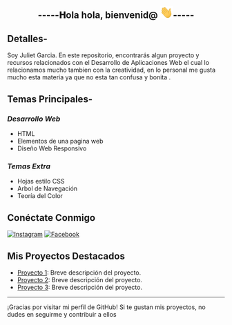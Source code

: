 <div align="center">
<h2> -----𝐇ola hola, bienvenid@ <img src="https://github.com/ABSphreak/ABSphreak/blob/master/gifs/Hi.gif" width="30px">-----</h2>
</div>

## Detalles-

Soy Juliet Garcia. En este repositorio, encontrarás algun proyecto y recursos relacionados con el Desarrollo de Aplicaciones Web el cual lo relacionamos mucho tambien con la creatividad, en lo personal me gusta mucho esta materia ya que no esta tan confusa y bonita .

## Temas Principales-

###  *Desarrollo Web*
- HTML
- Elementos de una pagina web
- Diseño Web Responsivo

### *Temas Extra*
- Hojas estilo CSS
- Arbol de Navegación
- Teoría del Color


## Conéctate Conmigo

[![Instagram](https://img.shields.io/badge/Instagram-%23E4405F.svg?style=for-the-badge&logo=Instagram&logoColor=white)]( https://www.instagram.com/ykl_mgt?igsh=MTRuMDJ5enJ3dHFqcQ%3D%3D&utm_source=qr)
[![Facebook](https://img.shields.io/badge/Facebook-%231877F2.svg?style=for-the-badge&logo=Facebook&logoColor=white)](https://www.facebook.com/itkayul.montes?mibextid=LQQJ4d)

## Mis Proyectos Destacados

- [Proyecto 1](https://github.com/tu_usuario/proyecto1): Breve descripción del proyecto.
- [Proyecto 2](https://github.com/tu_usuario/proyecto2): Breve descripción del proyecto.
- [Proyecto 3](https://github.com/tu_usuario/proyecto3): Breve descripción del proyecto.

---

¡Gracias por visitar mi perfil de GitHub! Si te gustan mis proyectos, no dudes en seguirme y contribuir a ellos
    
